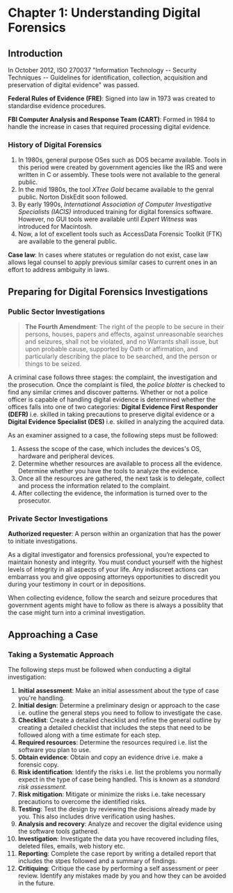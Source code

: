# Chapter 1: Understanding Digital Forensics
## Introduction
In October 2012, ISO 270037 "Information Technology -- Security Techniques -- Guidelines for identification, collection, acquisition and preservation of digital evidence" was passed.

**Federal Rules of Evidence (FRE)**: Signed into law in 1973 was created to standardise evidence procedures. 

**FBI Computer Analysis and Response Team (CART)**: Formed in 1984 to handle the increase in cases that required processing digital evidence.


### History of Digital Forensics
1. In 1980s, general purpose OSes such as DOS became available. Tools in this period were created by government agencies like the IRS and were written in C or assembly. These tools were not available to the general public.
2. In the mid 1980s, the tool *XTree Gold* became available to the genral public. Norton DiskEdit soon followed.
3. By early 1990s, *International Association of Computer Investigative Specialists (IACIS)* introduced training for digital forensics software. However, no GUI tools were available until *Expert Witness* was introduced for Macintosh.
4. Now, a lot of excellent tools such as AccessData Forensic Toolkit (FTK) are available to the general public.

**Case law**: In cases where statutes or regulation do not exist, case law allows legal counsel to apply previous similar cases to current ones in an effort to address ambiguity in laws.

## Preparing for Digital Forensics Investigations
### Public Sector Investigations
> **The Fourth Amendment**: The right of the people to be secure in their persons, houses, papers and effects, against unreasonable searches and seizures, shall not be violated, and no Warrants shall issue, but upon probable cause, supported by Oath or affirmation, and particularly describing the place to be searched, and the person or things to be seized.

A criminal case follows three stages: the complaint, the investigation and the prosecution. Once the complaint is filed, the *police blotter* is checked to find any similar crimes and discover patterns. Whether or not a police officer is capable of handling digital evidence is determined whether the offices falls into one of two categories: **Digital Evidence First Responder (DEFR)** i.e. skilled in taking precautions to preserve digital evidence or a **Digital Evidence Specialist (DES)** i.e. skilled in analyzing the acquired data.

As an examiner assigned to a case, the following steps must be followed:
1. Assess the scope of the case, which includes the devices's OS, hardware and peripheral devices.
2. Determine whether resources are available to process all the evidence. Determine whether you have the tools to analyze the evidence.
3. Once all the resources are gathered, the next task is to delegate, collect and process the information related to the complaint.
4. After collecting the evidence, the information is turned over to the prosecutor. 

### Private Sector Investigations
**Authorized requester**: A person within an organization that has the power to initiate investigations.


As a digital investigator and forensics professional, you’re expected to maintain honesty and integrity. You must conduct yourself with the highest levels of integrity in all aspects of your life. Any indiscreet actions can embarrass you and give opposing attorneys opportunities to discredit you during your testimony in court or in depositions.

When collecting evidence, follow the search and seizure procedures that government agents might have to follow as there is always a possiblity that the case might turn into a criminal investigation.


## Approaching a Case
### Taking a Systematic Approach
The following steps must be followed when conducting a digital investigation:
1. **Initial assessment**: Make an initial assessment about the type of case you're handling.
2. **Initial design**: Determine a preliminary design or approach to the case i.e. outline the general steps you need to follow to investigate the case.
3. **Checklist**: Create a detailed checklist and refine the general outline by creating a detailed checklist that includes the steps that need to be followed along with a time estimate for each step.
4. **Required resources**: Determine the resources required i.e. list the software you plan to use.
5. **Obtain evidence**: Obtain and copy an evidence drive i.e. make a forensic copy.
6. **Risk identification**: Identify the risks i.e. list the problems you normally expect in the type of case being handled. This is known as a *standard risk assessment*.
7. **Risk mitigation**: Mitigate or minimize the risks i.e. take necessary precautions to overcome the identified risks.
8. **Testing**: Test the design by reviewing the decisions already made by you. This also includes drive verification using hashes.
9. **Analysis and recovery**: Analyze and recover the digital evidence using the software tools gathered.
10. **Investigation**: Investigate the data you have recovered including files, deleted files, emails, web history etc.
11. **Reporting**: Complete the case report by writing a detailed report that includes the stpes followed and a summary of findings.
12. **Critiquing**: Critique the case by performing a self assessment or peer review. Identify any mistakes made by you and how they can be avoided in the future.